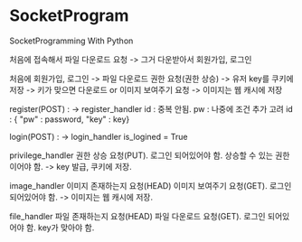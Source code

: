 # SocketProgram
SocketProgramming With Python

처음에 접속해서 파일 다운로드 요청 -> 그거 다운받아서 회원가입, 로그인

처음에 회원가입, 로그인 -> 파일 다운로드 권한 요청(권한 상승) -> 유저 key를 쿠키에 저장 -> 키가 맞으면 다운로드
                    or 이미지 보여주기 요청 -> 이미지는 웹 캐시에 저장

register(POST) : -> register_handler
    id : 중복 안됨. 
    pw : 나중에 조건 추가 고려
    id : { "pw" : password, "key" : key}

login(POST) : -> login_handler
    is_logined = True

privilege_handler
권한 상승 요청(PUT). 로그인 되어있어야 함. 상승할 수 있는 권한이어야 함. -> key 발급, 쿠키에 저장.

image_handler
이미지 존재하는지 요청(HEAD)
이미지 보여주기 요청(GET). 로그인 되어있어야 함. -> 이미지는 웹 캐시에 저장.

file_handler
파일 존재하는지 요청(HEAD)
파일 다운로드 요청(GET). 로그인 되어있어야 함. key가 맞아야 함.